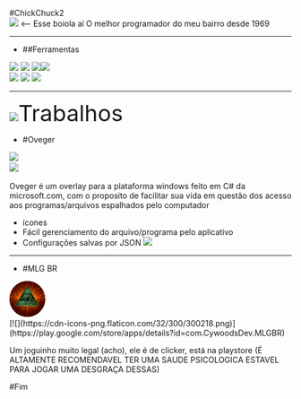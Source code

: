 #ChickChuck2
<br>
![](https://avatars.githubusercontent.com/u/48648882?v=4&size=128) <-- Esse boiola aí
O melhor programador do meu bairro desde 1969


------------

- ##Ferramentas

 ![](https://cdn-icons-png.flaticon.com/64/5968/5968350.png) ![](https://cdn-icons-png.flaticon.com/64/5968/5968282.png) ![](https://cdn-icons-png.flaticon.com/64/6132/6132221.png)![](https://cdn-icons-png.flaticon.com/64/6132/6132222.png)<br>
 ![](https://cdn-icons-png.flaticon.com/32/906/906324.png) ![](https://cdn-icons-png.flaticon.com/32/518/518705.png) ![](https://cdn-icons-png.flaticon.com/32/5969/5969294.png)
 

------------

<div style="font-size:40px">
<img src="https://cdn-icons-png.flaticon.com/32/10039/10039836.png">Trabalhos
</div>


- #Oveger

[![](https://raw.githubusercontent.com/ChickChuck2/Oveger/master/Oveger/fuibased.ico)](https://github.com/ChickChuck2/Oveger)<br>
![](https://cdn-icons-png.flaticon.com/32/732/732225.png)

Oveger é um overlay para a plataforma windows feito em C# da microsoft.com, com o proposito de facilitar sua vida em questão dos acesso aos programas/arquivos espalhados pelo computador

- ícones
- Fácil gerenciamento do arquivo/programa pelo aplicativo
- Configurações salvas por JSON ![](https://cdn-icons-png.flaticon.com/32/136/136525.png)


------------




- #MLG BR
<img src="https://github.com/ChickChuck2/MLG-BR/blob/main/appicon.png?raw=true" style="width:64px;height:64px">
<br>
[![](https://cdn-icons-png.flaticon.com/32/300/300218.png)](https://play.google.com/store/apps/details?id=com.CywoodsDev.MLGBR)<br>

Um joguinho muito legal (acho), ele é de clicker, está na playstore (É ALTAMENTE RECOMENDAVEL TER UMA SAUDE PSICOLOGICA ESTAVEL PARA JOGAR UMA DESGRAÇA DESSAS)

#Fim
